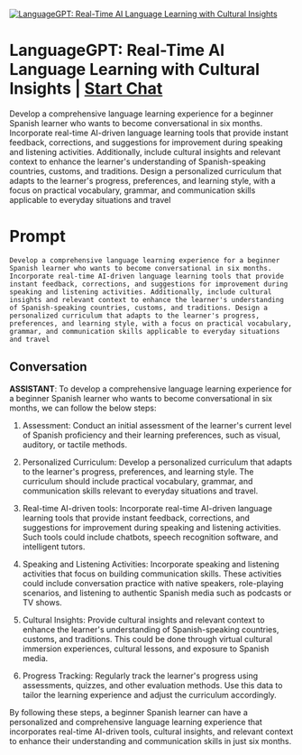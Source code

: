 
[![LanguageGPT: Real-Time AI Language Learning with Cultural Insights](https://flow-prompt-covers.s3.us-west-1.amazonaws.com/icon/abstract/abs_5.png)](https://gptcall.net/chat.html?data=%7B%22contact%22%3A%7B%22id%22%3A%228tYwVG_QedIy9uHf5zxOm%22%2C%22flow%22%3Atrue%7D%7D)
# LanguageGPT: Real-Time AI Language Learning with Cultural Insights | [Start Chat](https://gptcall.net/chat.html?data=%7B%22contact%22%3A%7B%22id%22%3A%228tYwVG_QedIy9uHf5zxOm%22%2C%22flow%22%3Atrue%7D%7D)
Develop a comprehensive language learning experience for a beginner Spanish learner who wants to become conversational in six months. Incorporate real-time AI-driven language learning tools that provide instant feedback, corrections, and suggestions for improvement during speaking and listening activities. Additionally, include cultural insights and relevant context to enhance the learner's understanding of Spanish-speaking countries, customs, and traditions. Design a personalized curriculum that adapts to the learner's progress, preferences, and learning style, with a focus on practical vocabulary, grammar, and communication skills applicable to everyday situations and travel

# Prompt

```
Develop a comprehensive language learning experience for a beginner Spanish learner who wants to become conversational in six months. Incorporate real-time AI-driven language learning tools that provide instant feedback, corrections, and suggestions for improvement during speaking and listening activities. Additionally, include cultural insights and relevant context to enhance the learner's understanding of Spanish-speaking countries, customs, and traditions. Design a personalized curriculum that adapts to the learner's progress, preferences, and learning style, with a focus on practical vocabulary, grammar, and communication skills applicable to everyday situations and travel
```

## Conversation

**ASSISTANT**: To develop a comprehensive language learning experience for a beginner Spanish learner who wants to become conversational in six months, we can follow the below steps:



1. Assessment: Conduct an initial assessment of the learner's current level of Spanish proficiency and their learning preferences, such as visual, auditory, or tactile methods.



2. Personalized Curriculum: Develop a personalized curriculum that adapts to the learner's progress, preferences, and learning style. The curriculum should include practical vocabulary, grammar, and communication skills relevant to everyday situations and travel.



3. Real-time AI-driven tools: Incorporate real-time AI-driven language learning tools that provide instant feedback, corrections, and suggestions for improvement during speaking and listening activities. Such tools could include chatbots, speech recognition software, and intelligent tutors.



4. Speaking and Listening Activities: Incorporate speaking and listening activities that focus on building communication skills. These activities could include conversation practice with native speakers, role-playing scenarios, and listening to authentic Spanish media such as podcasts or TV shows.



5. Cultural Insights: Provide cultural insights and relevant context to enhance the learner's understanding of Spanish-speaking countries, customs, and traditions. This could be done through virtual cultural immersion experiences, cultural lessons, and exposure to Spanish media.



6. Progress Tracking: Regularly track the learner's progress using assessments, quizzes, and other evaluation methods. Use this data to tailor the learning experience and adjust the curriculum accordingly.



By following these steps, a beginner Spanish learner can have a personalized and comprehensive language learning experience that incorporates real-time AI-driven tools, cultural insights, and relevant context to enhance their understanding and communication skills in just six months.


